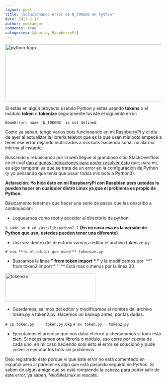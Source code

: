 ```yaml
---
layout: post
title: "Solucionando error de N_TOKENS en Python"
date: 2017-2-17
author: neoranger
comments: true
categories: [Aporte, RaspberryPi]
---
```

<img class="  wp-image-4151 aligncenter" src="https://blogneositelinux.files.wordpress.com/2017/02/python-logo.png" alt="python-logo" width="542" height="183" />

Si estás en algún proyecto usando Python y estás usando <strong>tokens</strong> o el módulo <strong>token</strong> o <strong>tokenize</strong> seguramente tuviste el siguiente error:

`NameError: name 'N_TOKENS' is not defined`

Como ya saben, tengo varios bots funcionando en mi RaspberryPi y el día de ayer al actualizar la librería telebot que es la que usan mis bots empecé a tener ese error dejando inutilizados a mis bots haciendo sonar mi alarma interna al instante.

<!--more-->

Buscando y rebuscando por la web llegué al grandioso sitio StackOverflow en el cual <a href="http://stackoverflow.com/questions/29732862/nltk-and-scipy-are-not-executing-my-python-script">dan algunas indicaciones para poder resolver ésto</a> que, para mí, es algo temporal ya que se trata de un error en la configuración de Python (y yo pensando que tenía que pasar todos mis bots a Python3).

**Aclaración: Yo hice ésto en mi RaspberryPi con Raspbian pero ustedes lo pueden hacer en cualquier distro Linux ya que el problema es propio de Python.**

Básicamente tenemos que hacer una serie de pasos que les describo a continuación:

* Loguearnos como root y acceder al directorio de python:

`$ sudo su # cd /usr/lib/python2.7` **(En mi caso esa es la versión de Python que uso, ustedes pueden tener una diferente)**

* Una vez dentro del directorio vamos a editar el archivo tokenize.py

`# vim **(o el editor que usen)** tokenize.py`

* Buscamos la línea **" from token import * "** y la modificamos por  **" from token2 import * ". ** Está mas o menos por la linea 30.

<img class="  wp-image-4135 aligncenter" src="https://blogneositelinux.files.wordpress.com/2017/02/tokenize.png" alt="tokenize" width="290" height="93" />

* Guardamos, salimos del editor y modificamos el nombre del archivo token.py a token2.py. Hacemos un backup antes, por las dudas.

`# cp token.py     token.py.bkp`
`# mv token.py   token2.py`

* Ejecutamos el proceso que nos daba el error y chequeamos si todo está bien. Si necesitamos otra librería o módulo, eso corre por cuenta de cada uno, en mi caso haciendo solo ésto el error se solucionó y pude volver a ejecutar los bots sin problemas.

Dejo registrado ésto porque vi que éste error no está comentado en español pero al parecer es algo que está pasando seguido en Python. Si saben de algún amigo que se está rompiendo la cabeza para poder salir de éste error, ya saben, NeoSiteLinux al rescate.
